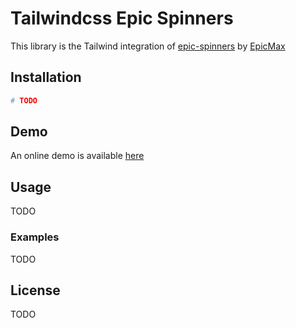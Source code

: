 # Tailwindcss Epic Spinners

This library is the Tailwind integration of [epic-spinners](http://epic-spinners.epicmax.co/) by [EpicMax](https://github.com/epicmaxco/epic-spinners)

## Installation

```bash
# TODO
```

## Demo

An online demo is available [here](https://tw-epic-spinners.mthaip.com)

## Usage

TODO

### Examples

TODO

## License

TODO